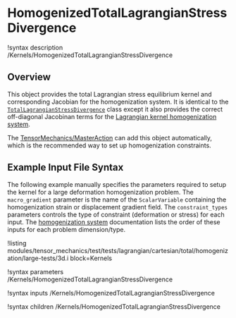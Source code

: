 # HomogenizedTotalLagrangianStressDivergence

!syntax description /Kernels/HomogenizedTotalLagrangianStressDivergence

## Overview

This object provides the total Lagrangian stress equilibrium kernel and corresponding
Jacobian for the homogenization system.  It is identical to the [`TotalLagrangianStressDivergence`](TotalLagrangianStressDivergence.md)
class except it also provides the correct off-diagonal Jacobinan
terms for the [Lagrangian kernel homogenization system](Homogenization.md).

The [TensorMechanics/MasterAction](/Modules/TensorMechanics/Master/index.md) can add this object
automatically, which is the recommended way to set up homogenization constraints.

## Example Input File Syntax

The following example manually specifies the parameters required to setup
the kernel for a large deformation homogenization problem.
The `macro_gradient` parameter is the name of the `ScalarVariable`
containing the homogenization strain or displacement gradient field.
The `constraint_types` parameters controls the type of constraint (deformation or stress) for each input.
The [homogenization system](Homogenization.md) documentation lists the order of these inputs
for each problem dimension/type.  

!listing modules/tensor_mechanics/test/tests/lagrangian/cartesian/total/homogenization/large-tests/3d.i
         block=Kernels

!syntax parameters /Kernels/HomogenizedTotalLagrangianStressDivergence

!syntax inputs /Kernels/HomogenizedTotalLagrangianStressDivergence

!syntax children /Kernels/HomogenizedTotalLagrangianStressDivergence

